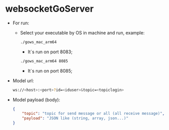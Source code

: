 # websocketGoServer

- For run:
    * Select your executable by OS in machine and run, example:
        
        ```bash
        ./gows_mac_arm64
        ```

        * It`s run on port 8083;

        ```bash
        ./gows_mac_arm64 8085
        ```

        * It`s run on port 8085;


- Model url:

    ```bash
    ws://<host>:<port>?id=<iduser>&topic=<topiclogin>
    ```

- Model payload (body):

    ```json
    {
        "topic": "topic for send message or all (all receive message)",
        "payload": "JSON like (string, array, json...)"
    }
    ```